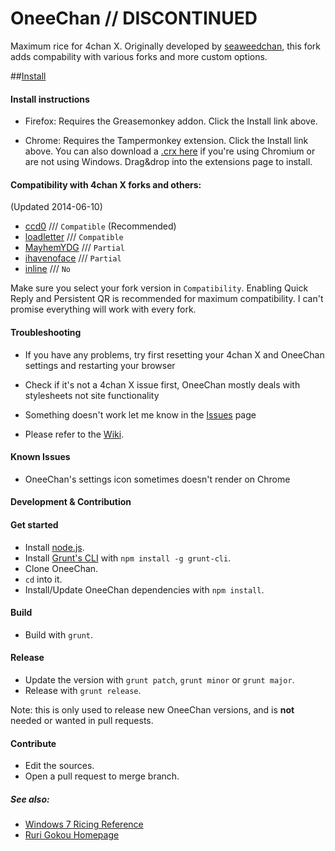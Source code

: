 OneeChan // DISCONTINUED 
====

Maximum rice for 4chan X. Originally developed by [seaweedchan](https://github.com/seaweedchan), this fork adds compability with various forks and more custom options.


##[Install](https://nebukazar.github.io/OneeChan/builds/OneeChan.user.js)


#### Install instructions

- Firefox: Requires the Greasemonkey addon. Click the Install link above.

- Chrome: Requires the Tampermonkey extension. Click the Install link above. You can also download a [.crx here](https://nebukazar.github.io/OneeChan/builds/OneeChan.crx) if you're using Chromium or are not using Windows. Drag&drop into the extensions page to install.


#### Compatibility with 4chan X forks and others:
(Updated 2014-06-10)

- [ccd0](https://github.com/ccd0/4chan-x) /// `Compatible` (Recommended)
- [loadletter](https://github.com/loadletter/4chan-x) /// `Compatible`
- [MayhemYDG](https://github.com/MayhemYDG/4chan-x) /// `Partial`
- [ihavenoface](https://github.com/ihavenoface/4chan-x) /// `Partial`
- [inline](https://boards.4chan.org/) /// `No`

Make sure you select your fork version in `Compatibility`. Enabling Quick Reply and Persistent QR is recommended for maximum compatibility. I can't promise everything will work with every fork.


#### Troubleshooting

- If you have any problems, try first resetting your 4chan X and OneeChan settings and restarting your browser

- Check if it's not a 4chan X issue first, OneeChan mostly deals with stylesheets not site functionality

- Something doesn't work let me know in the [Issues](https://github.com/Nebukazar/OneeChan/issues) page

- Please refer to the [Wiki](https://github.com/Nebukazar/OneeChan/wiki).


#### Known Issues

- OneeChan's settings icon sometimes doesn't render on Chrome


#### Development & Contribution

#### Get started

- Install [node.js](http://nodejs.org/).
- Install [Grunt's CLI](http://gruntjs.com/) with `npm install -g grunt-cli`.
- Clone OneeChan.
- `cd` into it.
- Install/Update OneeChan dependencies with `npm install`.

#### Build

- Build with `grunt`.

#### Release

- Update the version with `grunt patch`, `grunt minor` or `grunt major`.
- Release with `grunt release`.

Note: this is only used to release new OneeChan versions, and is **not** needed or wanted in pull requests.

#### Contribute

- Edit the sources.
- Open a pull request  to merge branch.


##### See also:

- [Windows 7 Ricing Reference](http://nanami-tan.info/)
- [Ruri Gokou Homepage](https://github.com/gokoururi/homepage)

